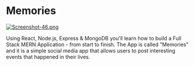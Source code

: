 # Memories
[![Screenshot-46.png](https://i.postimg.cc/26pVMNdY/Screenshot-46.png)](https://postimg.cc/Ty9d5SHN)

Using React, Node.js, Express & MongoDB you'll learn how to build a Full Stack MERN Application - from start to finish. The App is called "Memories" and it is a simple social media app that allows users to post interesting events that happened in their lives.

